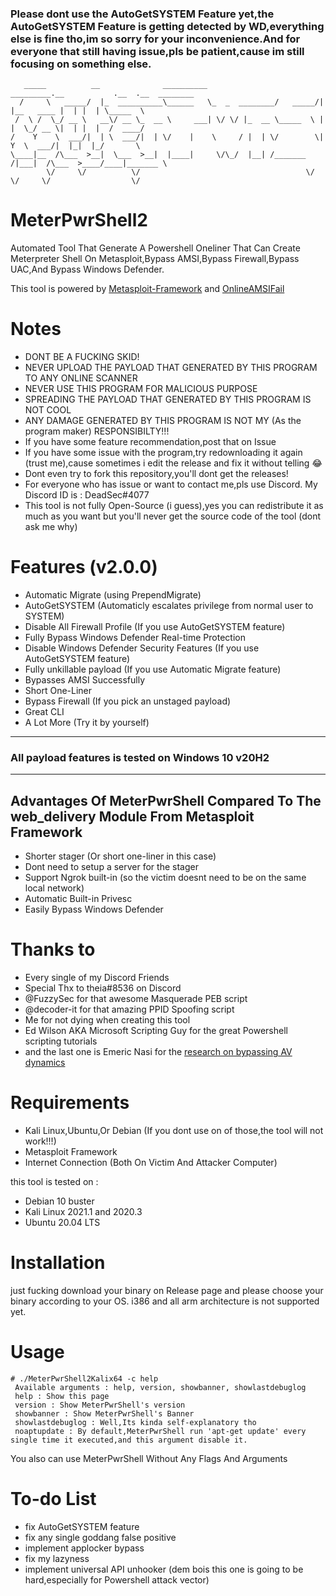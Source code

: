 ### Please dont use the AutoGetSYSTEM Feature yet,the AutoGetSYSTEM Feature is getting detected by WD,everything else is fine tho,im so sorry for your inconvenience.And for everyone that still having issue,pls be patient,cause im still focusing on something else.
```
   _____          __              __________                _________.__           .__  .__  ________  
  /     \   _____/  |_  __________\______   \_  _  ________/   _____/|  |__   ____ |  | |  | \_____  \ 
 /  \ /  \_/ __ \   __\/ __ \_  __ \     ___| \/ \/ |_  __ \_____  \ |  |  \_/ __ \|  | |  |  /  ____/ 
/    Y    \  ___/|  | \  ___/|  | \/    |    \     / |  | \/        \|   Y  \  ___/|  |_|  |_/       \ 
\____|__  /\___  >__|  \___  >__|  |____|     \/\_/  |__| /_______  /|___|  /\___  >____/____|_______ \
        \/     \/          \/                                     \/      \/     \/                  \/   
```
# MeterPwrShell2
Automated Tool That Generate A Powershell Oneliner That Can Create Meterpreter Shell On Metasploit,Bypass AMSI,Bypass Firewall,Bypass UAC,And Bypass Windows Defender.

This tool is powered by [Metasploit-Framework](https://github.com/rapid7/metasploit-framework) and [OnlineAMSIFail](http://getrektboy.000webhostapp.com/OnlineAMSIFail/)
# Notes
- DONT BE A FUCKING SKID!
- NEVER UPLOAD THE PAYLOAD THAT GENERATED BY THIS PROGRAM TO ANY ONLINE SCANNER
- NEVER USE THIS PROGRAM FOR MALICIOUS PURPOSE
- SPREADING THE PAYLOAD THAT GENERATED BY THIS PROGRAM IS NOT COOL
- ANY DAMAGE GENERATED BY THIS PROGRAM IS NOT MY (As the program maker) RESPONSIBILTY!!!
- If you have some feature recommendation,post that on Issue
- If you have some issue with the program,try redownloading it again (trust me),cause sometimes i edit the release and fix it without telling 😂
- Dont even try to fork this repository,you'll dont get the releases!
- For everyone who has issue or want to contact me,pls use Discord. My Discord ID is : DeadSec#4077
- This tool is not fully Open-Source (i guess),yes you can redistribute it as much as you want but you'll never get the source code of the tool (dont ask me why)
# Features (v2.0.0)
- Automatic Migrate (using PrependMigrate)
- AutoGetSYSTEM (Automaticly escalates privilege from normal user to SYSTEM)
- Disable All Firewall Profile (If you use AutoGetSYSTEM feature)
- Fully Bypass Windows Defender Real-time Protection
- Disable Windows Defender Security Features (If you use AutoGetSYSTEM feature)
- Fully unkillable payload (If you use Automatic Migrate feature)
- Bypasses AMSI Successfully 
- Short One-Liner 
- Bypass Firewall (If you pick an unstaged payload)
- Great CLI
- A Lot More (Try it by yourself)
--------------------------------------------------------------
### All payload features is tested on Windows 10 v20H2
--------------------------------------------------------------
## Advantages Of MeterPwrShell Compared To The web_delivery Module From Metasploit Framework
- Shorter stager (Or short one-liner in this case)
- Dont need to setup a server for the stager 
- Support Ngrok built-in (so the victim doesnt need to be on the same local network)
- Automatic Built-in Privesc
- Easily Bypass Windows Defender 
# Thanks to
- Every single of my Discord Friends
- Special Thx to theia#8536 on Discord
- @FuzzySec for that awesome Masquerade PEB script
- @decoder-it for that amazing PPID Spoofing script
- Me for not dying when creating this tool
- Ed Wilson AKA Microsoft Scripting Guy for the great Powershell scripting tutorials
- and the last one is Emeric Nasi for the [research on bypassing AV dynamics](https://blog.sevagas.com/IMG/pdf/BypassAVDynamics.pdf)
# Requirements
- Kali Linux,Ubuntu,Or Debian (If you dont use on of those,the tool will not work!!!)
- Metasploit Framework
- Internet Connection (Both On Victim And Attacker Computer)

this tool is tested on :
- Debian 10 buster
- Kali Linux 2021.1 and 2020.3
- Ubuntu 20.04 LTS 
# Installation
just fucking download your binary on Release page and please choose your binary according to your OS.
i386 and all arm architecture is not supported yet.
# Usage
```
# ./MeterPwrShell2Kalix64 -c help
 Available arguments : help, version, showbanner, showlastdebuglog                                
 help : Show this page                                                                                                                                                
 version : Show MeterPwrShell's version                                                                                                                               
 showbanner : Show MeterPwrShell's Banner                                                                                                                             
 showlastdebuglog : Well,Its kinda self-explanatory tho                                                 
 noaptupdate : By default,MeterPwrShell run 'apt-get update' every single time it executed,and this argument disable it.
 ```
 You also can use MeterPwrShell Without Any Flags And Arguments
 # To-do List
- fix AutoGetSYSTEM feature
- fix any single goddang false positive
- implement applocker bypass
- fix my lazyness
- implement universal API unhooker (dem bois this one is going to be hard,especially for Powershell attack vector)
